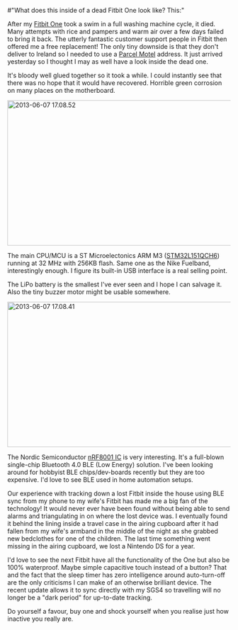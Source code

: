 #"What does this inside of a dead Fitbit One look like? This:"

After my <a href="https://www.blocbuy.com/87/product">Fitbit One</a> took a swim in a full washing machine cycle, it died. Many attempts with rice and pampers and warm air over a few days failed to bring it back. The utterly fantastic customer support people in Fitbit then offered me a free replacement! The only tiny downside is that they don't deliver to Ireland so I needed to use a <a href="http://www.parcelmotel.com/">Parcel Motel</a> address. It just arrived yesterday so I thought I may as well have a look inside the dead one.

It's bloody well glued together so it took a while. I could instantly see that there was no hope that it would have recovered. Horrible green corrosion on many places on the motherboard.

<a href="https://s3-eu-west-1.amazonaws.com/conoroneill.net/wp-content/uploads/2013/06/2013-06-07-17.08.52.jpg"><img class="aligncenter size-large wp-image-1100" alt="2013-06-07 17.08.52" src="https://s3-eu-west-1.amazonaws.com/conoroneill.net/wp-content/uploads/2013/06/2013-06-07-17.08.52-1024x576.jpg" width="584" height="328" /></a>

The main CPU/MCU is a ST Microelectonics ARM M3 (<a href="http://www.st.com/web/catalog/mmc/FM141/SC1544/SS1374/LN1041/PF251638">STM32L151QCH6</a>) running at 32 MHz with 256KB flash. Same one as the Nike Fuelband, interestingly enough. I figure its built-in USB interface is a real selling point.

The LiPo battery is the smallest I've ever seen and I hope I can salvage it. Also the tiny buzzer motor might be usable somewhere.

<img class="aligncenter size-large wp-image-1099" alt="2013-06-07 17.08.41" src="https://s3-eu-west-1.amazonaws.com/conoroneill.net/wp-content/uploads/2013/06/2013-06-07-17.08.41-1024x576.jpg" width="584" height="328" />

The Nordic Semiconductor <a href="http://www.nordicsemi.com/eng/Products/Bluetooth-R-low-energy/nRF8001">nRF8001 IC</a> is very interesting. It's a full-blown single-chip Bluetooth 4.0 BLE (Low Energy) solution. I've been looking around for hobbyist BLE chips/dev-boards recently but they are too expensive. I'd love to see BLE used in home automation setups.

Our experience with tracking down a lost Fitbit inside the house using BLE sync from my phone to my wife's Fitbit has made me a big fan of the technology! It would never ever have been found without being able to send alarms and triangulating in on where the lost device was. I eventually found it behind the lining inside a travel case in the airing cupboard after it had fallen from my wife's armband in the middle of the night as she grabbed new bedclothes for one of the children. The last time something went missing in the airing cupboard, we lost a Nintendo DS for a year.

I'd love to see the next Fitbit have all the functionality of the One but also be 100% waterproof. Maybe simple capacitive touch instead of a button? That and the fact that the sleep timer has zero intelligence around auto-turn-off are the only criticisms I can make of an otherwise brilliant device. The recent update allows it to sync directly with my SGS4 so travelling will no longer be a "dark period" for up-to-date tracking.

Do yourself a favour, buy one and shock yourself when you realise just how inactive you really are.

&nbsp;